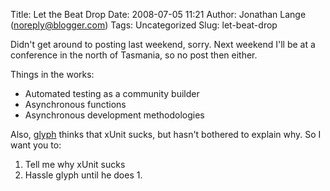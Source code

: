 Title: Let the Beat Drop
Date: 2008-07-05 11:21
Author: Jonathan Lange (noreply@blogger.com)
Tags: Uncategorized
Slug: let-beat-drop

Didn't get around to posting last weekend, sorry. Next weekend I'll be
at a conference in the north of Tasmania, so no post then either.  
  
Things in the works:  

-   Automated testing as a community builder
-   Asynchronous functions
-   Asynchronous development methodologies

  
Also, [glyph](http://glyf.livejournal.com) thinks that xUnit sucks, but
hasn't bothered to explain why. So I want you to:  

1.  Tell me why xUnit sucks
2.  Hassle glyph until he does 1.

